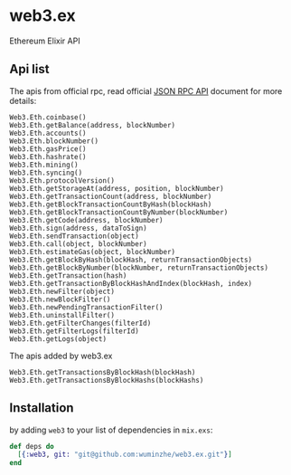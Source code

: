 # web3.ex

Ethereum Elixir API

## Api list

The apis from official rpc, read official [JSON RPC API](https://github.com/ethereum/wiki/wiki/JSON-RPC) document for more details:
```
Web3.Eth.coinbase()
Web3.Eth.getBalance(address, blockNumber)
Web3.Eth.accounts()
Web3.Eth.blockNumber()
Web3.Eth.gasPrice()
Web3.Eth.hashrate()
Web3.Eth.mining()
Web3.Eth.syncing()
Web3.Eth.protocolVersion()
Web3.Eth.getStorageAt(address, position, blockNumber)
Web3.Eth.getTransactionCount(address, blockNumber)
Web3.Eth.getBlockTransactionCountByHash(blockHash)
Web3.Eth.getBlockTransactionCountByNumber(blockNumber)
Web3.Eth.getCode(address, blockNumber)
Web3.Eth.sign(address, dataToSign)
Web3.Eth.sendTransaction(object)
Web3.Eth.call(object, blockNumber)
Web3.Eth.estimateGas(object, blockNumber)
Web3.Eth.getBlockByHash(blockHash, returnTransactionObjects)
Web3.Eth.getBlockByNumber(blockNumber, returnTransactionObjects)
Web3.Eth.getTransaction(hash)
Web3.Eth.getTransactionByBlockHashAndIndex(blockHash, index)
Web3.Eth.newFilter(object)
Web3.Eth.newBlockFilter()
Web3.Eth.newPendingTransactionFilter()
Web3.Eth.uninstallFilter()
Web3.Eth.getFilterChanges(filterId)
Web3.Eth.getFilterLogs(filterId)
Web3.Eth.getLogs(object)
```

The apis added by web3.ex
```
Web3.Eth.getTransactionsByBlockHash(blockHash)
Web3.Eth.getTransactionsByBlockHashs(blockHashs)
```

## Installation

by adding `web3` to your list of dependencies in `mix.exs`:

```elixir
def deps do
  [{:web3, git: "git@github.com:wuminzhe/web3.ex.git"}]
end
```

